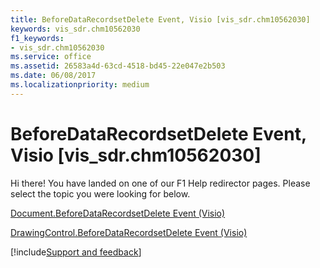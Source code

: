 ```yaml
---
title: BeforeDataRecordsetDelete Event, Visio [vis_sdr.chm10562030]
keywords: vis_sdr.chm10562030
f1_keywords:
- vis_sdr.chm10562030
ms.service: office
ms.assetid: 26583a4d-63cd-4518-bd45-22e047e2b503
ms.date: 06/08/2017
ms.localizationpriority: medium
---
```



# BeforeDataRecordsetDelete Event, Visio [vis_sdr.chm10562030]

Hi there! You have landed on one of our F1 Help redirector pages. Please select the topic you were looking for below.

[Document.BeforeDataRecordsetDelete Event (Visio)](https://msdn.microsoft.com/library/6d9d8570-bdfd-0762-4531-116589203bed%28Office.15%29.aspx)

[DrawingControl.BeforeDataRecordsetDelete Event (Visio)](https://msdn.microsoft.com/library/70e30b15-6254-b12b-6f46-ce1f7ae07140%28Office.15%29.aspx)

[!include[Support and feedback](~/includes/feedback-boilerplate.md)]